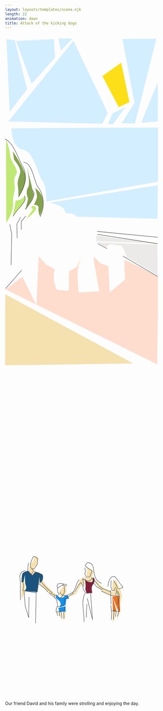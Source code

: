 ```yaml
---
layout: layouts/templates/scene.njk
length: 22
animation: down
title: Attack of the kicking dogs
---
```


<svg stroke-miterlimit="10" style="fill-rule:nonzero;clip-rule:evenodd;stroke-linecap:round;stroke-linejoin:round" viewBox="0 0 390 844" xml:space="preserve" xmlns="http://www.w3.org/2000/svg">
<clipPath id="a"><path d="M0 0h390v844H0z"/></clipPath><g clip-path="url(#a)"><path d="m1.82 650.862 42.37-32.803 35.537 72.44 6.15-124.379 19.133 21.866 21.874 10.937s-3.518 12.758-2.733 24.603c.784 11.845 7.517 28.019 7.517 28.019l30.753 2.734.683-49.888 19.133-10.251 10.934-23.236s-9.081 24.861-8.203 42.368c.878 17.507 2.733 45.105 2.733 45.105l52.622-2.734-12.984-71.757-1.367-17.769 17.088 17.772 20.499 7.514 3.417 66.974 39.64-33.484-2.048-24.603-.005-25.288 86.792 42.371-3.414 224.158L1.819 650.862Z" fill="#ffddce"/><path d="m.455 663.163-1.37 181.101 328.033-4.784L.455 663.163Z" fill="#f5e0b0"/><path d="m2.503 268.157.435 212.538s18.46-24.973 17.362-49.888c-1.099-24.915 6.86-25.585 3.473-49.888-3.388-24.304 11.444-20.844 4.337-37.59-7.108-16.746-13.858-19.696-15.19-35.534-1.333-15.839-10.417-39.638-10.417-39.638Z" fill="#c0e874"/><path d="m19.59 298.227 3.412 21.866s17.387 20.233 15.72 31.439c-1.665 11.207-8.366 20.577-6.15 35.537 2.216 14.96 1.367 30.07 1.367 30.07s24.805-37.248 17.768-59.456c-7.037-22.208-32.117-59.456-32.117-59.456Z" fill="#84a14f"/><path d="m27.108 423.973-7.52 41.004s7.736-13.011 15.72-21.869c7.985-8.858 15.267-16.273 15.716-22.552l.003-9.568s-4.496 6.789-10.935 10.251c-6.439 3.463-12.984 2.734-12.984 2.734Z" fill="#c0e874"/><path d="M55.124 336.497s10.147 44.574 4.098 53.303-3.417 19.819-3.417 19.819l2.736 10.937-6.836 28.017s22.44-31.159 21.188-41.002" fill="#84a14f"/><path d="M67.324 443.79s5.68.118 3.132 3.864C67.91 451.4 54.441 470.85 54.441 470.85s26.321-20.093 24.723-27.383c0 0-2.727-5.346-6.269-5.476-3.542-.13-6.816 1.212-5.571 5.799Z" fill="#c0e874"/><path d="M76.31 392.536s7.442 17.862 4.1 26.653c-3.342 8.791-6.836 15.716-6.836 15.716s12.867-.508 11.623 8.203c-1.244 8.711 3.414 20.502 3.414 20.502s26.466-46.306-12.301-71.074Z" fill="#84a14f"/><path d="m232.123 530.581 156.498 6.15.684 79.275-79.269-49.202s-9.493-27.235-13.668-27.336c-4.176-.102-28.709-4.104-28.709-4.104l-10.931 8.204-24.605-12.987ZM232.125 513.498l.681 14.349 155.821 5.47-156.502-19.819Z" fill="#eceae9"/><path d="m181.943 465.121 207.071 5.467.683-85.425-276.094 44.421s36.365 6.599 38.954 20.502c2.59 13.903 20.462-.016 29.386 15.035ZM105.405 426.851s.86-40.169-10.256-53.308c-11.116-13.14-20.377-73.383-49.886-79.272-29.509-5.889-27.952-52.74-30.067-53.989-2.114-1.249 376.554-2.05 376.554-2.05l.683 137.363-287.028 51.256Z" fill="#d3eeff"/><path d="m248.36 106.877 41.693 79.278 27.33-12.988-21.18-100.457-47.843 34.167Z" fill="#fddf19"/><path d="m262.539 229.212 11.621-27.336 32.798-15.721-31.431 43.057h-12.988Z" fill="#d3eeff"/><path d="m297.393 227.161 32.806-51.938-30.756-162.65 86.792-1.366-54.672 216.638-34.17-.684ZM389.652 123.284l-42.371 102.511 42.368-3.42.003-99.091ZM8.317 222.378 174.383 16.674l87.475 183.835-13.668 28.019-239.873-6.15ZM11.731 197.775l-8.2-184.518 21.185 2.05L56.155 140.37 11.73 197.775ZM67.773 126.701 28.133 17.357l96.362-4.784 2.731 47.155-59.453 66.973ZM136.113 10.523l6.15 32.12 29.893-31.436-36.043-.684Z" fill="#d3eeff"/></g><g clip-path="url(#a)" fill="none" stroke="#4b4b4b" stroke-linecap="butt"><path d="M-2.47 612.697v-111.17M15.29 588.529l1.526-78.4-4.85-25.528M-10.717 264.688c30.163.416 42.608 51.016 55.707 72.502 13.098 21.486 5.475 53.593-9.752 74.919M20.407 464.379c9.228-18.983 39.238-39.147 28.718-52.27M46.639 326.646c23.997.241 27.338 51.392 37.76 63.866 8.981 10.753 21.668 41.289 4.967 74.976"/><path d="M51.268 446.551c10.023-12.474 31.763-36.639 18.072-49.102M235.108 510.291l153.966 24.034M235.108 502.78l154.72 15.021M237.132 534.325l23.078 12.387M300.524 565.491l88.55 52.198M1.375 648.599l40.832-46.858M39.827 466.761l-9.764 17.274.75 36.052M41.326 498.306l-.003-21.033 11.269-13.517"/></g>
</svg>

<svg stroke-miterlimit="10" style="fill-rule:nonzero;clip-rule:evenodd;stroke-linecap:round;stroke-linejoin:round" viewBox="0 0 390 844" xml:space="preserve" xmlns="http://www.w3.org/2000/svg">
<path d="M75.058 489.215 70.955 502.2l-6.244 1.847s-3.62 20.278-5.37 20.705c-1.752.427 10.93 11.618 10.93 11.618l6.838-10.251-4.787-9.568 8.884-8.201s-1.294-8.78 2.731-12.304c4.026-3.523-.563-8.459-8.879-6.831ZM48.403 545.254l-6.15 10.934v40.321l9.567-19.135-.77-10.616-.318-9.572M90.093 544.57l8.884-4.783s-4.127 7.701-.686 12.984 25.972 26.653 25.972 26.653l8.201 6.834.745 6.599-19.88-12.066-25.291-23.239s10.259-7.731 2.055-12.982ZM138.609 587.622s3.177-11.14.686-12.298c0 0 11.391-13.695 11.618-14.352l4.63 3.35.837 11.685-3.417 10.251s-3.956 5.95-8.884 6.151l-4.784-17.769M162.528 587.622l-6.148 4.787 22.97-8.251 18.034-29.337 6.154 10.252-2.051-26.653-10.937 10.251-10.168 28.019-17.854 10.932ZM135.192 629.993l8.887 18.454-2.05-19.818M148.86 628.626l-.68 22.555 4.514-8.203 1.686-15.541-5.52 1.189ZM210.366 514.498s-1.257 6.055-.678 9.57l-2.05 11.618 6.829 7.515-10.929-3.414s7.557 14.207 14.351 12.301c6.794-1.906 8.198-10.935 8.198-10.935l-3.996-2.733 5.366-12.301-17.091-11.621ZM228.821 545.254l2.05 10.251 17.088 20.502 23.916 10.251h20.505l-.003 24.602 6.151-21.185-2.737-13.671-4.781-10.931-8.881-18.452-8.204 6.834-.013 20.236 7.109 6.024-30.329-11.225-9.57-10.252-12.301-12.984ZM275.289 629.31l-.68 28.022 4.784-10.251 2.733-19.819M288.277 627.945l-3.42 22.55 8.724-22.55h-5.304Z" fill="#f5e0b0"/><path d="M59.337 524.068s-10.998 1.642-14.351 6.151c-3.353 4.509-2.734 23.236-2.734 23.236l4.784-1.191 3.417-17.945s.394 9.472.597 17.945c.203 8.473 5.19 11.807 1.77 18.494-3.42 6.687-3.053 4.563-3.053 4.563l32.809 2.736 2.842-20.871 2.62-17.598v16.598l6.834-6.834s5.232-13.855-1.365-17.083c-6.596-3.227-16.398-5.467-16.398-5.467l-7.518 8.201-10.253-10.935Z" fill="#1a547e"/><path d="m203.532 539.101 2.056 22.554-.686 9.568 3.417 10.251 14.354-1.367s-4.133-13.721.681-19.818c4.813-6.098 6.719-13.311 3.417-18.452-3.303-5.142-.545 12.21-8.201 10.934-7.656-1.276-13.348-1.497-15.038-13.67Z" fill="#801f39"/><path d="m273.925 588.308 1.367 38.954 9.565.681" fill="#e77427"/><path d="m273.928 588.992 15.713 38.951 3.94.686-.523-17.771-1.364-23.233-17.766 1.367Z" fill="#e77427"/><path d="m131.097 584.891-1.888 7.518 10.427 9.388 2.396 7.013-2.396 8.154 14.694-5.42 2.05-15.718 7.157-1.328-4.32-8.923-7.62 2.733c-.54.51-3.522 5.214-10.251 4.101-6.73-1.114-10.249-7.518-10.249-7.518ZM135.878 618.378l2.053 9.567 4.565 1.634 1.583-3.142 10.301 2.192v-14.665l-18.502 4.414Z" fill="#1991e8"/><path d="M131.906 616.406a.494.494 0 0 0-.594.375c-.827 4.805-.568 2.664-.843 4.813-.139 1.081.416-2.132.5-3.219.041-.537-.256 1.037-.375 1.563-.232 1.016-.49 2.157-.656 3.187-.088.542-.335 2.193-.219 1.656.57-2.65.013-.005-.063 1.625a.534.534 0 0 0 .5.563c.293.013.55-.239.563-.531.789-4.725.512-2.602.781-4.719.135-1.065-.382 2.137-.719 3.156-.165.498.108-1.044.188-1.563.154-.995.409-2.173.625-3.156.115-.527.45-2.097.375-1.562-.371 2.629-.021-.014.312-1.594a.492.492 0 0 0-.375-.594ZM139.125 627.344c-4.595.017-2.973.044-4.594.031-1.09-.009 2.168-.041 3.25.094.441.055-.871.109-1.312.156-1.308.139-2.623.285-3.938.344-.433.019-.878.028-1.312.031-.121.001-.203-.046-.313-.094a4.989 4.989 0 0 1-.468-.25c-.088-.05-.352-.121-.25-.125 2.972-.109-.015-.023-.282-.156-.248-.123-.533.001-.656.25a.48.48 0 0 0 .219.656c4.865.062 2.814.06 4.875.063 1.543.001-3.084-.005-4.625.062-.091.004.14.08.219.125.087.051.192.109.281.157.201.108.399.23.625.281.562.127 1.143.021 1.718 0 1.337-.05 2.67-.179 4-.313.44-.044 1.754-.102 1.313-.125-2.802-.147.026-.009 1.344-.125a.509.509 0 0 0 .469-.562c-.027-.292-.271-.526-.563-.5ZM140.938 625.281c-.272.058-.464.323-.407.594.117.552.234 1.079.375 1.625.047.183.125.537.219.688.659 1.05 2.134-.075 2.906-.376.51-.197 1.016-.219 1.563-.25 1.684-.094 3.409.068 5.094.094a.531.531 0 0 0 0-1.062c-.661-.068-.563-.005-1-.032.335.055-.692-.02-1.032-.031-.345-.011-.686-.024-1.031-.031-1.294-.025-2.738-.107-3.969.375-.465.182-.909.41-1.375.594-.069.027-.213.077-.312.125-.034-.107-.066-.236-.094-.344-.046-.175-.083-.355-.125-.531-.042-.177-.306-.529-.125-.531 3.02-.048.022.012-.094-.532a.492.492 0 0 0-.593-.375Zm6.093.781c-.881-.156-1.476-.206-.937.063 1.207.603 1.052.272 3.5.406-.611-.104-1.713-.318-2.563-.469Z" fill="#4b4b4b"/><path d="M132.062 627.781a.505.505 0 0 0-.562.438c-.287 2.68.607 4.59 1.5 7.031.395 1.081.721 2.164 1.188 3.219.118.268.45.4.718.281.268-.119.369-.451.25-.719-.554-1.244-.929-2.519-1.437-3.781-.789-1.96-1.449-3.76-1.219-5.906a.505.505 0 0 0-.438-.563ZM138.312 627.781c-.277-.007-.492.223-.5.5-.098 3.62.882 7.115 1.063 10.719a.533.533 0 0 0 1.063-.062c-.189-3.578-1.222-7.064-1.126-10.657.008-.277-.222-.492-.5-.5ZM151.812 614.625c-.274-.041-.552.132-.593.406-.562 3.754-.985 7.535-1.344 11.313a.508.508 0 0 0 .469.562c.292.028.566-.177.594-.468.349-3.76.727-7.515 1.281-11.25a.483.483 0 0 0-.407-.563ZM149.875 627.562a.5.5 0 0 0-.531.469c-.178 2.281-.381 4.554-.313 6.844.034 1.149.442 2.229.5 3.375.117 2.311.076 4.63.281 6.938.027.292.302.494.594.468a.509.509 0 0 0 .469-.562c-.208-2.294-.181-4.578-.313-6.875-.064-1.139-.462-2.236-.5-3.375-.075-2.255.109-4.504.282-6.75a.501.501 0 0 0-.469-.532ZM143.75 626.656a.526.526 0 0 0-.5.532c.118 2.955.177 5.923.375 8.874.097 1.449.489 2.849.687 4.282.208 1.496.077 2.999 0 4.5-.014.293.208.516.5.531a.533.533 0 0 0 .563-.5c.077-1.569.19-3.124-.031-4.687-.199-1.409-.585-2.765-.688-4.188-.212-2.941-.286-5.898-.406-8.844-.011-.277-.223-.511-.5-.5Z" fill="#4b4b4b"/><path d="M150.838 563.815s.614 8.148.876 10.576c.262 2.427-2.801 10.059-2.801 10.059l-5.427.515s-3.688-5.438-3.5-7.48M133.692 568.635s-.298 8.812 1.68 11.135c1.979 2.323 2.803 4.896 1.259 6.123M133.694 585.893s2.309 8.518 6.713 7.366c4.405-1.151 6.085-7.142 6.085-7.142l4.827.892 5.665-.669 2.938 7.366-7.765 1.785-2.307 15.848-17.207 4.687s1.815-4.359 1.26-6.472c-.555-2.114-2.42-12.436-3.722-14.278-1.303-1.841-5.016-3.579-5.016-3.579l1.827-5.804h6.702ZM133.274 568.483l12.589-8.259s3.043-2.283 6.505-2.009c3.461.274 5.576 1.179 4.406 2.679-1.17 1.499-3.776 1.562-3.776 1.562l-7.344-2.232" fill="none" stroke="#4b4b4b" stroke-linecap="butt"/><path d="M133.904 567.144s-3.869-8.184 3.146-10.491c7.015-2.307 13.639 1.562 13.639 1.562M158.032 586.785l12.591-6.918s4.49-4.301 5.666-3.125M159.292 591.25s8.871-6.696 11.121-7.812c2.251-1.116 3.568-3.795 3.568-3.795M126.349 585.67l-11.961-5.135s-1.817-.57-3.776-.892M125.51 590.358s-11.155-7.506-12.8-8.259" fill="none" stroke="#4b4b4b" stroke-linecap="butt"/><path d="M289.531 612.969c-.273.046-.484.289-.437.562.659 3.88 1.455 7.714 1.594 11.657.01.293.238.51.531.5.293-.011.542-.239.531-.532-.15-3.992-.983-7.855-1.656-11.781a.482.482 0 0 0-.563-.406ZM282.375 626.406a.538.538 0 0 0-.594.469.538.538 0 0 0 .469.594c4.844-.077 3.15-.062 4.844-.063 1.182-.001-2.366.018-3.532.219-.431.074.878.102 1.313.156.438.055.874.106 1.313.157 1.323.152 2.665.306 4 .281.398-.008.708-.191 1.031-.407.088-.059.163-.125.25-.187.077-.056.345-.155.25-.156-3.151-.054-.015-.013.219-.157.236-.145.333-.451.187-.687-.146-.236-.482-.302-.719-.156-4.522-.023-2.554-.052-4.5-.031-1.42.015 2.836.055 4.25.187.107.01-.163.125-.25.187-.135.098-.29.232-.437.313a.663.663 0 0 1-.313.063c-.427-.005-.854-.008-1.281-.032-1.301-.071-2.584-.236-3.875-.406-.437-.058-1.753-.169-1.312-.188 2.574-.109 0-.009-1.313-.156ZM280.562 623.844a.512.512 0 0 0-.593.406c-4.535.612-2.956-.352-4.531.625-1.253.776 2.952-.178 4.406.063.219.036-.052.437-.094.656-.062.326-.147.644-.219.968-.012.054-.017.103-.031.157-.057-.02-.058-.044-.094-.063l-.468-.25c-.346-.185-.678-.391-1.032-.562-1.182-.573-2.718-.51-4-.469-.341.011-.659.049-1 .063-.335.013-1.331.085-1 .031 2.687-.443-.009-.018-1 0a.559.559 0 0 0-.531.562.505.505 0 0 0 .531.5c1.506-.029 3.025-.143 4.532-.093.562.018 1.178.009 1.718.187.686.226 2.209 1.573 2.938.969.607-.504.75-2.426.875-3.156a.513.513 0 0 0-.407-.594Z" fill="#4b4b4b"/><path d="M289.344 626.938a.475.475 0 0 0-.438.531c.26 3.017-.617 5.331-1.468 8.156-.392 1.3-.729 2.596-1.188 3.875a.537.537 0 0 0 .312.688.537.537 0 0 0 .688-.313c.463-1.298.798-2.617 1.188-3.937.871-2.954 1.74-5.385 1.468-8.532a.529.529 0 0 0-.562-.468ZM283.156 626.938a.498.498 0 0 0-.5.5c.095 4.397-.939 8.738-1.125 13.124-.012.293.239.52.531.532a.506.506 0 0 0 .532-.5c.179-4.407 1.16-8.738 1.062-13.156a.497.497 0 0 0-.5-.5ZM269.812 610.781a.505.505 0 0 0-.437.563c.55 4.595.936 9.198 1.281 13.812.022.293.27.491.563.469a.533.533 0 0 0 .5-.563 319.25 319.25 0 0 0-1.344-13.843.505.505 0 0 0-.563-.438ZM271.719 626.656a.5.5 0 0 0-.469.532c.172 2.765.325 5.539.25 8.312-.038 1.394-.436 2.732-.5 4.125-.129 2.822-.076 5.649-.281 8.469a.508.508 0 0 0 .469.562c.292.021.572-.176.593-.468.203-2.831.165-5.667.281-8.5.058-1.4.436-2.756.469-4.157.066-2.802-.106-5.611-.281-8.406a.5.5 0 0 0-.531-.469ZM277.781 625.562a.526.526 0 0 0-.531.5c-.118 3.62-.165 7.228-.375 10.844-.101 1.743-.49 3.457-.687 5.188-.218 1.906-.108 3.808-.032 5.718a.505.505 0 0 0 .532.5c.293-.011.543-.238.531-.531-.076-1.856-.207-3.71 0-5.562.195-1.751.592-3.487.687-5.25.196-3.625.258-7.247.375-10.875a.525.525 0 0 0-.5-.532Z" fill="#4b4b4b"/><path d="M270.753 548.282s-.608 10.005-.867 12.985c-.259 2.981 2.773 12.352 2.773 12.352l5.373.632s3.651-6.677 3.466-9.184" fill="none" stroke="#4b4b4b" stroke-linecap="butt"/><path d="M276.57 548.282s11.454 16.738 9.495 19.59c-1.959 2.853-2.775 6.013-1.247 7.519M269.044 577.119l-22.641-9.691s-5.776-5.546-7.288-4.03M269.044 586.521v-.003l-23.488-11.127" fill="none" stroke="#4b4b4b" stroke-linecap="butt"/><path d="M262.384 563.905s1.247-27.717 17.175-25.452c3.165.45 14.772 21.074 20.124 25.452 4.661 3.812-11.571 6.291-11.571 6.291M269.044 573.753l.745 13.516.754 21.784M288.572 609.804l-.003-21.781-18.777-1.502M282.317 585.358l2.253-10.515 4.503 12.014" fill="none" stroke="#4b4b4b" stroke-linecap="butt"/><path d="M287.066 575.255s5.952 9.116 4.617 16.148c-1.335 7.033-4.619 18.398-4.619 18.398" fill="none" stroke="#4b4b4b" stroke-linecap="butt"/><g fill="none" stroke="#4b4b4b" stroke-linecap="butt"><path d="M71.566 488.102s3.417-2.16 8.57 1.813c5.153 3.972 2.295 10.125 2.295 10.125l-.252 7.561-8.722 11.857s-5.207-.685-8.34-4.138c-1.499-1.653-.103-11.644-.103-11.644l6.552-15.574ZM59.68 526.964l6.731 7.407 4.144-7.901M59.68 503.676s-1.802 11.463-1.559 15.386c.243 3.924-2.541 6.927-6.735 7.902M51.906 523.507s-16.501.534-13.984 19.259c2.516 18.724 1.033 20.246 1.033 20.246l.284 35.073"/><path d="M46.724 535.852s-3.344 12.116-.517 20.247c2.826 8.13-1.424 17.891-1.424 17.891l34.573 5.812s3.11-22.064 5.178-28.641c2.067-6.578-1.036-18.272-1.036-18.272"/><path d="M68.478 519.556s2.215 5.235 7.253 6.914c5.038 1.678 18.013.014 14.794 14.491-3.22 14.477 30.282 39.332 30.282 39.332M84.16 555.355l19.649 15.957 5.454 6.515M48.28 575.852l3.106 38.024 8.807 29.135 1.034-52.345M79.354 577.827l-1.553 79.505"/></g><g fill="none" stroke="#4b4b4b" stroke-linecap="butt"><path d="M204.83 515.759s-2.305 2.595-.255 6.278c2.05 3.682-1.215 9.254-1.215 9.254 4.274 9.942 4.25 8.591 4.25 8.591l8.507-.658 6.076-15.204s-21.173-12.446-17.363-14.871c6.187-3.938.534-9.691 13.75-3.938 13.217 5.753.289 40.552 27.823 50.708"/><path d="M197.689 543.71s4.193 13.872 1.505 20.279c-2.687 6.408 7.508 17.275 7.508 17.275l11.269-2.254s-3.606-15.241 3.755-21.781c7.361-6.539 0-15.772 0-15.772s-2.916 17.145-24.037 2.253ZM189.424 546.712c-3.954.451-9.758 19.53-9.758 19.53l-7.51 17.275"/><path d="m178.161 577.508 8.262-16.523 7.511-7.511 4.506 9.764M203.695 581.261s-4.747 9.969-5.255 21.784c-.507 11.814 4.202 43.623 3.005 51.072M207.456 642.851s.593-30.553 1.499-33.798M209.706 594.032l13.385 54.567-5.123-71.091M223.569 543.056l15.027 18.029M225.074 553.574l9.016 11.266 14.27 7.511"/></g>
</svg>

Our friend David and his family were strolling and enjoying the day.
